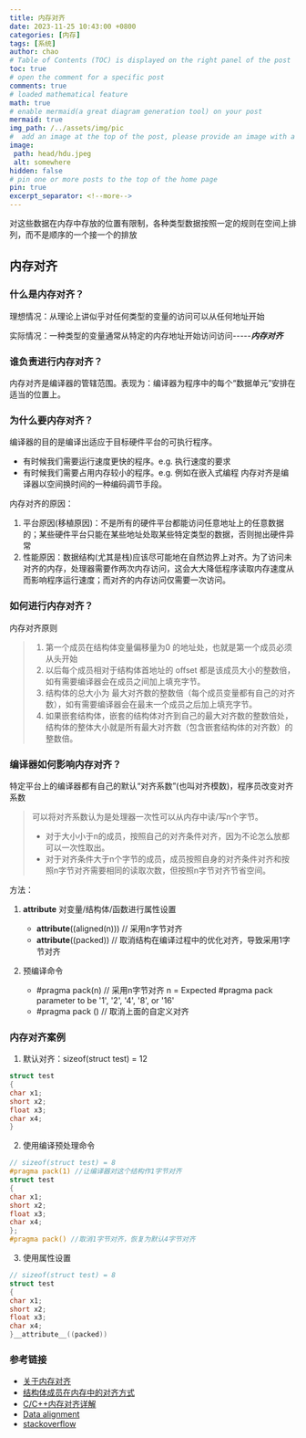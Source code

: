 ```yaml
---
title: 内存对齐
date: 2023-11-25 10:43:00 +0800
categories: [内存]
tags: [系统]
author: chao
# Table of Contents (TOC) is displayed on the right panel of the post
toc: true
# open the comment for a specific post
comments: true
# loaded mathematical feature
math: true 
# enable mermaid(a great diagram generation tool) on your post
mermaid: true  
img_path: /../assets/img/pic
#  add an image at the top of the post, please provide an image with a resolution of 1200 x 630
image:
 path: head/hdu.jpeg
 alt: somewhere
hidden: false
# pin one or more posts to the top of the home page
pin: true
excerpt_separator: <!--more-->
---
```

对这些数据在内存中存放的位置有限制，各种类型数据按照一定的规则在空间上排列，而不是顺序的一个接一个的排放
<!--more-->
## 内存对齐

### 什么是内存对齐？
理想情况：从理论上讲似乎对任何类型的变量的访问可以从任何地址开始  

实际情况：一种类型的变量通常从特定的内存地址开始访问访问-----***内存对齐***

### 谁负责进行内存对齐？
内存对齐是编译器的管辖范围。表现为：编译器为程序中的每个“数据单元”安排在适当的位置上。

### 为什么要内存对齐？
编译器的目的是编译出适应于目标硬件平台的可执行程序。
* 有时候我们需要运行速度更快的程序。e.g. 执行速度的要求
* 有时候我们需要占用内存较小的程序。e.g. 例如在嵌入式编程
内存对齐是编译器以空间换时间的一种编码调节手段。

内存对齐的原因：
1. 平台原因(移植原因)：不是所有的硬件平台都能访问任意地址上的任意数据的；某些硬件平台只能在某些地址处取某些特定类型的数据，否则抛出硬件异常
2. 性能原因：数据结构(尤其是栈)应该尽可能地在自然边界上对齐。为了访问未对齐的内存，处理器需要作两次内存访问，这会大大降低程序读取内存速度从而影响程序运行速度；而对齐的内存访问仅需要一次访问。  


### 如何进行内存对齐？

内存对齐原则
> 1. 第一个成员在结构体变量偏移量为0 的地址处，也就是第一个成员必须从头开始
> 2. 以后每个成员相对于结构体首地址的 offset 都是该成员大小的整数倍，如有需要编译器会在成员之间加上填充字节。
> 3. 结构体的总大小为 最大对齐数的整数倍（每个成员变量都有自己的对齐数），如有需要编译器会在最末一个成员之后加上填充字节。
> 4. 如果嵌套结构体，嵌套的结构体对齐到自己的最大对齐数的整数倍处，结构体的整体大小就是所有最大对齐数（包含嵌套结构体的对齐数）的整数倍。


### 编译器如何影响内存对齐？
特定平台上的编译器都有自己的默认“对齐系数”(也叫对齐模数)，程序员改变对齐系数
> 可以将对齐系数认为是处理器一次性可以从内存中读/写n个字节。
> * 对于大小小于n的成员，按照自己的对齐条件对齐，因为不论怎么放都可以一次性取出。
> * 对于对齐条件大于n个字节的成员，成员按照自身的对齐条件对齐和按照n字节对齐需要相同的读取次数，但按照n字节对齐节省空间。

方法：
1. __attribute__ 对变量/结构体/函数进行属性设置
    * __attribute__((aligned(n))) // 采用n字节对齐
    * __attribute__((packed)) // 取消结构在编译过程中的优化对齐，导致采用1字节对齐

2. 预编译命令 
    * #pragma pack(n) // 采用n字节对齐
    n = Expected #pragma pack parameter to be '1', '2', '4', '8', or '16'
    * #pragma pack () // 取消上面的自定义对齐


### 内存对齐案例
1. 默认对齐：sizeof(struct test) = 12
```c
struct test
{
char x1;
short x2;
float x3;
char x4;
}
```
2. 使用编译预处理命令
```c
// sizeof(struct test) = 8
#pragma pack(1) //让编译器对这个结构作1字节对齐
struct test
{
char x1;
short x2;
float x3;
char x4;
};
#pragma pack() //取消1字节对齐，恢复为默认4字节对齐
```

3. 使用属性设置
```c
// sizeof(struct test) = 8
struct test
{
char x1;
short x2;
float x3;
char x4;
}__attribute__((packed))
```


### 参考链接
* [关于内存对齐](https://juejin.cn/post/6870162226032934926#) 
* [结构体成员在内存中的对齐方式](https://cloud.tencent.com/developer/article/2348301?areaId=106001) 
* [C/C++内存对齐详解](https://zhuanlan.zhihu.com/p/30007037)
* [Data alignment](https://developer.ibm.com/articles/pa-dalign/) 
* [stackoverflow](https://stackoverflow.com/questions/381244/purpose-of-memory-alignment)